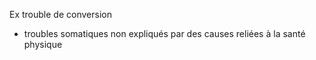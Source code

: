 Ex trouble de conversion

- troubles somatiques non expliqués par des causes reliées à la santé physique